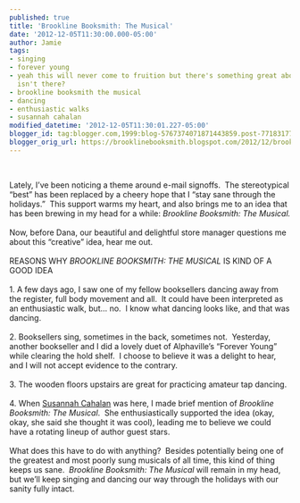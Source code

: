 ```yaml
---
published: true
title: 'Brookline Booksmith: The Musical'
date: '2012-12-05T11:30:00.000-05:00'
author: Jamie
tags:
- singing
- forever young
- yeah this will never come to fruition but there's something great about the idea
  isn't there?
- brookline booksmith the musical
- dancing
- enthusiastic walks
- susannah cahalan
modified_datetime: '2012-12-05T11:30:01.227-05:00'
blogger_id: tag:blogger.com,1999:blog-5767374071871443859.post-7718317737341448838
blogger_orig_url: https://brooklinebooksmith.blogspot.com/2012/12/brookline-booksmith-musical.html
---
```


<br /><div class="MsoNormal">Lately, I’ve been noticing a theme around e-mail signoffs.&nbsp; The stereotypical “best” has been replaced by a cheery hope that I “stay sane through the holidays.”&nbsp; This support warms my heart, and also brings me to an idea that has been brewing in my head for a while:&nbsp;<i>Brookline Booksmith: The Musical.</i></div><br /><div class="MsoNormal">Now, before Dana, our beautiful and delightful store manager questions me about this “creative” idea, hear me out.&nbsp; </div><br />REASONS WHY <i>BROOKLINE BOOKSMITH: THE MUSICAL </i>IS KIND OF A GOOD IDEA<br /><br /><div class="MsoNormal">1. A few days ago, I saw one of my fellow booksellers dancing away from the register, full body movement and all.&nbsp; It could have been interpreted as an enthusiastic walk, but… no.&nbsp; I know what dancing looks like, and that was dancing.&nbsp; </div><div class="MsoNormal"><br /></div><div class="MsoNormal">2. Booksellers sing, sometimes in the back, sometimes not.&nbsp; Yesterday, another bookseller and I did a lovely duet of Alphaville’s “Forever Young” while clearing the hold shelf.&nbsp; I choose to believe it was a delight to hear, and I will not accept evidence to the contrary. </div><div class="MsoNormal"><br /></div><div class="MsoNormal">3. The wooden floors upstairs are great for practicing amateur tap dancing.</div><div class="MsoNormal"><br /></div><div class="MsoNormal">4. When <a href="https://www.brooklinebooksmith-shop.com/book/9781451621372" target="_blank">Susannah Cahalan</a> was here, I made brief mention of <i>Brookline Booksmith: The Musical</i>.&nbsp; She enthusiastically supported the idea (okay, okay, she said she thought it was cool), leading me to believe we could have a rotating lineup of author guest stars.</div><div class="MsoNormal"><br /></div><div class="MsoNormal">What does this have to do with anything?&nbsp; Besides potentially being one of the greatest and most poorly sung musicals of all time, this kind of thing keeps us sane.&nbsp; <i>Brookline Booksmith: The Musical</i> will remain in my head, but we’ll keep singing and dancing our way through the holidays with our sanity fully intact.</div>
